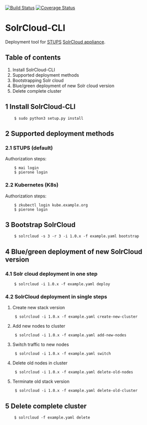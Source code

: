 [![Build Status](https://travis-ci.org/zalando-incubator/solrcloud-cli.svg?branch=master)](https://travis-ci.org/zalando-incubator/solrcloud-cli?branch=master)
[![Coverage Status](https://codecov.io/github/zalando-incubator/solrcloud-cli/coverage.svg?branch=master)](https://codecov.io/github/zalando-incubator/solrcloud-cli?branch=master)

# SolrCloud-CLI

Deployment tool for [STUPS](https://stups.io/) [SolrCloud appliance](https://github.com/zalando/solrcloud-appliance).

## Table of contents
1. Install SolrCloud-CLI
2. Supported deployment methods
3. Bootstrapping Solr cloud
4. Blue/green deployment of new Solr cloud version
5. Delete complete cluster

## 1 Install SolrCloud-CLI

        $ sudo python3 setup.py install
        
## 2 Supported deployment methods

### 2.1 STUPS (default)

Authorization steps:

        $ mai login
        $ pierone login

### 2.2 Kubernetes (K8s)

Authorization steps:

        $ zkubectl login kube.example.org 
        $ pierone login
        
## 3 Bootstrap SolrCloud

        $ solrcloud -s 3 -r 3 -i 1.0.x -f example.yaml bootstrap


## 4 Blue/green deployment of new SolrCloud version

### 4.1 Solr cloud deployment in one step

        $ solrcloud -i 1.0.x -f example.yaml deploy

### 4.2 SolrCloud deployment in single steps
1. Create new stack version
        
        $ solrcloud -i 1.0.x -f example.yaml create-new-cluster

2. Add new nodes to cluster
        
        $ solrcloud -i 1.0.x -f example.yaml add-new-nodes

3. Switch traffic to new nodes
        
        $ solrcloud -i 1.0.x -f example.yaml switch

4. Delete old nodes in cluster
        
        $ solrcloud -i 1.0.x -f example.yaml delete-old-nodes

5. Terminate old stack version
        
        $ solrcloud -i 1.0.x -f example.yaml delete-old-cluster

## 5 Delete complete cluster

        $ solrcloud -f example.yaml delete
